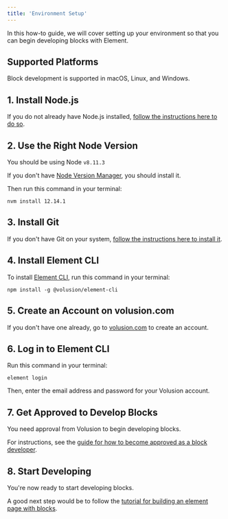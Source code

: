 ```yaml
---
title: 'Environment Setup'
---
```


In this how-to guide, we will cover setting up your environment so that you can begin developing blocks with Element.

## Supported Platforms

Block development is supported in macOS, Linux, and Windows.

## 1. Install Node.js

If you do not already have Node.js installed, [follow the instructions here to do so](https://nodejs.org/en/download/).

## 2. Use the Right Node Version

You should be using Node `v8.11.3`

If you don't have [Node Version Manager](https://github.com/nvm-sh/nvm), you should install it.

Then run this command in your terminal:

```shell
nvm install 12.14.1
```

## 3. Install Git

If you don't have Git on your system, [follow the instructions here to install it](https://git-scm.com/book/en/v2/Getting-Started-Installing-Git).

## 4. Install Element CLI

To install [Element CLI](https://github.com/volusion/element-cli), run this command in your terminal:

```shell
npm install -g @volusion/element-cli
```

## 5. Create an Account on volusion.com

If you don't have one already, go to [volusion.com](https://www.volusion.com/) to create an account.

## 6. Log in to Element CLI

Run this command in your terminal:

```shell
element login
```

Then, enter the email address and password for your Volusion account.

## 7. Get Approved to Develop Blocks

You need approval from Volusion to begin developing blocks.

For instructions, see the [guide for how to become approved as a block developer](/how-to/get-approved-to-develop-blocks).

## 8. Start Developing

You're now ready to start developing blocks.

A good next step would be to follow the [tutorial for building an element page with blocks](/tutorials/building-an-element-page).
